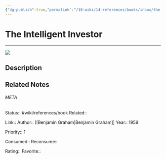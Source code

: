 ```yaml
---
{"dg-publish":true,"permalink":"/10-wiki/14-references/books/inbox/the-intelligent-investor/","title":"The Intelligent Investor","tags":["wiki/references/need-work"]}
---
```


# The Intelligent Investor
---
![](http://books.google.com/books/content?id=PAnTAAAAMAAJ&printsec=frontcover&img=1&zoom=1&source=gbs_api)

## Description



## Related Notes




###### META
Status:: #wiki/references/book
Related:: 

Link:: 
Author:: [[Benjamin Graham\|Benjamin Graham]]
Year:: 1959

Priority:: 1

Consumed:: 
Reconsume:: 

Rating:: 
Favorite::